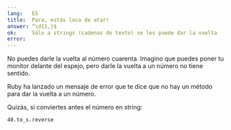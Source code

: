 ```yaml
---
lang:   ES
title:  Para, estás loco de atar!
answer: ^\d{1,}$
ok:     Sólo a strings (cadenas de texto) se les puede dar la vuelta
error:  
---
```


No puedes darle la vuelta al número cuarenta. Imagino que puedes poner tu monitor delante del espejo, pero darle la vuelta a un número no tiene sentido.

Ruby ha lanzado un mensaje de error que te dice que no hay un método para dar la vuelta a un número.

Quizás, si conviertes antes el número en string:

    40.to_s.reverse
    
